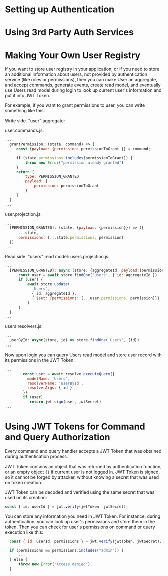 # Setting up Authentication

# Using 3rd Party Auth Services

# Making Your Own User Registry

If you want to store user registry in your application, or if you need to store an additional information about users, not provided by authentication service (like roles or permissions), then you can make User an aggregate, and accept commands, generate events, create read model, and eventually use Users read model during login to look up current user's information and put it into JWT Token.

For example, if you want to grant permissions to user, you can write something like this:

Write side. "user" aggregate:

user.commands.js:

```js
...
  grantPermission: (state, command) => {
     const {payload: {permission: permissionToGrant }} = command;

     if (state.permissions.includes(permissionToGrant)) {
         throw new Error("permission aleady granted")
     }
     return {
         type: PERMISSION_GRANTED,
         payload: {
             permission: permissionToGrant
         }
     }
  }
...
```

user.projection.js:

```js
...
  [PERMISSION_GRANTED]: (state, {payload: {permission}}) => ({
      ...state,
      permissions: [...state.permissions, permission]
  })
...
```

Read side. "users" read model:
users.projection.js:

```js
...
  [PERMISSION_GRANTED]: async (store, {aggregateId, payload:{permission}}) => {
      const user = await store.findOne('Users', { id: aggregateId })
      if (user) {
          await store.update(
            'Users',
            { id: aggregateId },
            { $set: {permissions: [...user.permissions, permission]}}
          )
      }
  }
...
```

users.resolvers.js:

```js
...
  userById: async(store, id) => store.findOne('Users', {id})
...
```

Now upon login you can query Users read model and store user record with its permissions in the JWT Token:

```js
...
        const user = await resolve.executeQuery({
          modelName: 'Users',
          resolverName: 'userById',
          resolverArgs: { id }
        })
        if (user)
           return jwt.sign(user, jwtSecret)
...
```

# Using JWT Tokens for Command and Query Authorization

Every command and query handler accepts a JWT Token that was obtained during authentication process.

JWT Token contains an object that was returned by authentication function, or an empty object `{}` if current user is not logged in.
JWT Token is signed, so it cannot be forged by attacker, without knowing a secret that was used on token creation.

JWT Token can be decoded and verified using the same secret that was used on its creation:

```js
const { id: userId } = jwt.verify(jwtToken, jwtSecret);
```

You can store any information you need in JWT Token. For instance, during authentication, you can look up
user's permissions and store them in the token. Then you can check for user's permissions on command or query execution like this:

```js
  const { id: userId, permissions } = jwt.verify(jwtToken, jwtSecret);

  if (permissions && permissions.includes("admin")) {
      ...
  } else {
      throw new Error("Access denied");
  }
```
